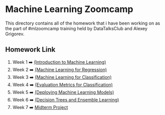 # Machine Learning Zoomcamp
This directory contains all of the homework that i have been working on as the part of #mlzoomcamp training held by DataTalksClub and Alexey Grigorev. 

## Homework Link
1. Week 1 :arrow_right: [(Introduction to Machine Learning)](https://github.com/madityarafip/My-Machine-Learning/tree/main/ML-Zoomcamp/HW-Week-1)
2. Week 2 :arrow_right: [(Machine Learning for Regression)](https://github.com/madityarafip/My-Machine-Learning/tree/main/ML-Zoomcamp/HW-Week-2)
3. Week 3 :arrow_right: [(Machine Learning for Classification)](https://github.com/madityarafip/My-Machine-Learning/tree/main/ML-Zoomcamp/HW-Week-3)
4. Week 4 :arrow_right: [(Evaluation Metrics for Classification)](https://github.com/madityarafip/My-Machine-Learning/tree/main/ML-Zoomcamp/HW-Week-4)
5. Week 5 :arrow_right: [(Deploying Machine Learning Models)](https://github.com/madityarafip/My-Machine-Learning/tree/main/ML-Zoomcamp/HW-Week-5)
6. Week 6 :arrow_right: [(Decision Trees and Ensemble Learning)]()
7. Week 7 :arrow_right: [Midterm Project]()
